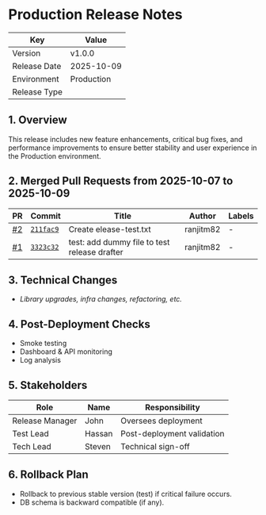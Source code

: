 # Production Release Notes

| Key | Value |
| --- | ----- |
| Version | v1.0.0 |
| Release Date | 2025-10-09 |
| Environment | Production |
| Release Type |  |

## 1. Overview
This release includes new feature enhancements, critical bug fixes, and performance improvements to ensure better stability and user experience in the Production environment.

## 2. Merged Pull Requests from 2025-10-07 to 2025-10-09
| PR | Commit | Title | Author | Labels |
|----|--------|-------|--------|--------|
| [#2](https://github.com/ranjitm82/hello-world-boot/pull/2) | [`211fac9`](https://github.com/ranjitm82/hello-world-boot/commit/211fac991fa9f81e190121cc5a074e312ca0a8ca) | Create elease-test.txt | ranjitm82 | - |
| [#1](https://github.com/ranjitm82/hello-world-boot/pull/1) | [`3323c32`](https://github.com/ranjitm82/hello-world-boot/commit/3323c327de3c5309a72832845b1b08b14e5c4c2d) | test: add dummy file to test release drafter | ranjitm82 | - |

## 3. Technical Changes
- _Library upgrades, infra changes, refactoring, etc._

## 4. Post-Deployment Checks
- Smoke testing
- Dashboard & API monitoring
- Log analysis

## 5. Stakeholders
| Role | Name | Responsibility |
|------|------|----------------|
| Release Manager | John | Oversees deployment |
| Test Lead | Hassan | Post-deployment validation |
| Tech Lead | Steven | Technical sign-off |

## 6. Rollback Plan
- Rollback to previous stable version (test) if critical failure occurs.
- DB schema is backward compatible (if any).
